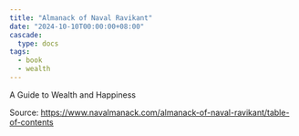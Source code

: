 ```yaml
---
title: "Almanack of Naval Ravikant"
date: "2024-10-10T00:00:00+08:00"
cascade:
  type: docs
tags:
  - book
  - wealth
---
```


A Guide to Wealth and Happiness

Source: <https://www.navalmanack.com/almanack-of-naval-ravikant/table-of-contents>

